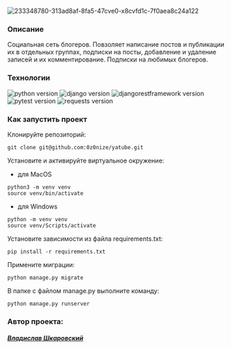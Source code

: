 ![233348780-313ad8af-8fa5-47cve0-x8cvfd1c-7f0aea8c24a122](https://user-images.githubusercontent.com/112638163/234638661-8310f7ed-24ae-44af-aef4-69b517aec740.png)

### Описание

Социальная сеть блогеров. Повзоляет написание постов и публикации их в отдельных группах, подписки на посты, добавление и удаление записей и их комментирование.
Подписки на любимых блогеров.

### Технологии
![python version](https://img.shields.io/badge/Python-3.9.10-yellowgreen?logo=python)
![django version](https://img.shields.io/badge/Django-3.2.16-yellowgreen?logo=django)
![djangorestframework version](https://img.shields.io/badge/djangorestframework-3.12.4-yellowgreen?logo=djangorestframework)
![pytest version](https://img.shields.io/badge/pytest-6.2.4-yellowgreen?logo=pytest)
![requests version](https://img.shields.io/badge/requests-2.26.0-yellowgreen)

### Как запустить проект

Клонируйте репозиторий:
```
git clone git@github.com:0z0nize/yatube.git
```

Установите и активируйте виртуальное окружение:
- для MacOS
```
python3 -m venv venv
source venv/bin/activate
```
- для Windows
```
python -m venv venv
source venv/Scripts/activate
```
Установите зависимости из файла requirements.txt:
```
pip install -r requirements.txt
```
Примените миграции:
```
python manage.py migrate
```
В папке с файлом manage.py выполните команду:
```
python manage.py runserver
```

### Автор проекта:
#### [_Владислав Шкаровский_](https://github.com/0z0nize)

